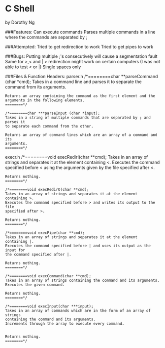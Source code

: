 # C Shell
by Dorothy Ng

###Features:
	Can execute commands
	Parses multiple commands in a line where the commands are separated by ;

###Attempted:
	Tried to get redirection to work
	Tried to get pipes to work
	
###Bugs:
	Putting multiple ;'s consecutively will cause a segmentation fault
	Same for >,< and |
	> redirection might work on certain computers (I was not able to test < or |)
	Single spaces only

###Files & Function Headers:
parser.h
	/*========char **parseCommand (char *cmd);
	Takes in a command line and parses it to separate the command from its 
	arguments.

	Returns an array containing the command as the first element and the 
	arguments in the following elements.
	========*/

	/*========char ***parseInput (char *input);
	Takes in a string of multiple commands that are separated by ; and parses it
	to separate each command from the other.

	Returns an array of command lines which are an array of a command and its
	arguments.
	========*/

execr.h
	/*========void execRedirI(char **cmd);
	Takes in an array of strings and separates it at the element containing <.
	Executes the command specified before < using the arguments given by the file
	specified after <.

	Returns nothing.
	========*/

	/*========void execRedirO(char **cmd);
	Takes in an array of strings and separates it at the element containing >.
	Executes the command specified before > and writes its output to the file
	specified after >.

	Returns nothing.
	========*/

	/*========void execPipe(char **cmd);
	Takes in an array of strings and separates it at the element containing |.
	Executes the command specified before | and uses its output as the input for
	the command specified after |.

	Returns nothing.
	========*/

	/*========void execCommand(char **cmd);
	Takes in an array of strings containing the command and its arguments.
	Executes the given command.

	Returns nothing.
	========*/

	/*========void execInput(char ***input);
	Takes in an array of commands which are in the form of an array of strings 
	containing the command and its arguments.
	Increments through the array to execute every command.


	Returns nothing.
	========*/